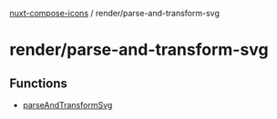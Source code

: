 [nuxt-compose-icons](../../modules.md) / render/parse-and-transform-svg

# render/parse-and-transform-svg

## Functions

- [parseAndTransformSvg](functions/parseAndTransformSvg.md)
